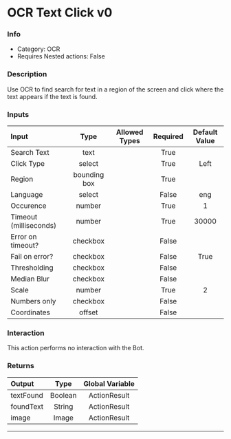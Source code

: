 # OCR Text Click v0

### Info

- Category: OCR
- Requires Nested actions: False


### Description
Use OCR to find search for text in a region of the screen and click where the text appears if the text is found.


### Inputs

| Input | Type | Allowed Types | Required |  Default Value |
| :--- | :---: | :---: | :---: | :---: |
| Search Text | text |  | True |  |
| Click Type | select |  | True | Left |
| Region | bounding box |  | True |  |
| Language | select |  | False | eng |
| Occurence | number |  | True | 1 |
| Timeout (milliseconds) | number |  | True | 30000 |
| Error on timeout? | checkbox |  | False |  |
| Fail on error? | checkbox |  | False | True |
| Thresholding | checkbox |  | False |  |
| Median Blur | checkbox |  | False |  |
| Scale | number |  | True | 2 |
| Numbers only | checkbox |  | False |  |
| Coordinates | offset |  | False |  |


### Interaction
This action performs no interaction with the Bot.

### Returns

| Output | Type | Global Variable |
| :--- | :---: | :---: |
| textFound | Boolean | ActionResult |
| foundText | String | ActionResult |
| image | Image | ActionResult |

---